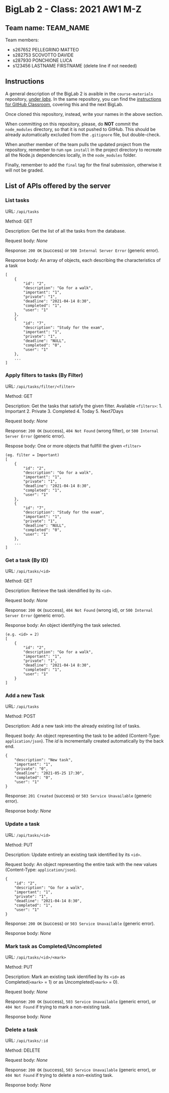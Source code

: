 # BigLab 2 - Class: 2021 AW1 M-Z

## Team name: TEAM_NAME

Team members:
* s267652 PELLEGRINO MATTEO
* s282753 SCOVOTTO DAVIDE 
* s287930 PONCHIONE LUCA
* s123456 LASTNAME FIRSTNAME (delete line if not needed)

## Instructions

A general description of the BigLab 2 is avaible in the `course-materials` repository, [under _labs_](https://github.com/polito-WA1-AW1-2021/course-materials/tree/main/labs/BigLab2/BigLab2.pdf). In the same repository, you can find the [instructions for GitHub Classroom](https://github.com/polito-WA1-AW1-2021/course-materials/tree/main/labs/GH-Classroom-BigLab-Instructions.pdf), covering this and the next BigLab.

Once cloned this repository, instead, write your names in the above section.

When committing on this repository, please, do **NOT** commit the `node_modules` directory, so that it is not pushed to GitHub.
This should be already automatically excluded from the `.gitignore` file, but double-check.

When another member of the team pulls the updated project from the repository, remember to run `npm install` in the project directory to recreate all the Node.js dependencies locally, in the `node_modules` folder.

Finally, remember to add the `final` tag for the final submission, otherwise it will not be graded.

## List of APIs offered by the server

### __List tasks__

URL: `/api/tasks`

Method: GET

Description: Get the list of all the tasks from the database.

Request body: _None_

Response: `200 OK` (success) or `500 Internal Server Error` (generic error).

Response body: An array of objects, each describing the characteristics of a task
```
[
    {
        "id": "2",
        "description": "Go for a walk", 
        "important": "1",
        "private": "1",
        "deadline": "2021-04-14 8:30",
        "completed": "1",
        "user": "1"
    },
    {
        "id": "7",
        "description": "Study for the exam", 
        "important": "1",
        "private": "1",
        "deadline": "NULL",
        "completed": "0",
        "user": "1"
    },
    ...
]
```

### __Apply filters to tasks (By Filter)__

URL: `/api/tasks/filter/<filter>`

Method: GET

Description: Get the tasks that satisfy the given filter.
             Available `<filters>`:
                1. Important
                2. Private
                3. Completed
                4. Today
                5. Next7Days

Request body: _None_

Response: `200 OK` (success), `404 Not Found` (wrong filter), or `500 Internal Server Error` (generic error).

Respose body: One or more objects that fullfill the given `<filter>`

```
(eg. filter = Important)
[
    {
        "id": "2",
        "description": "Go for a walk", 
        "important": "1",
        "private": "1",
        "deadline": "2021-04-14 8:30",
        "completed": "1",
        "user": "1"
    },
    {
        "id": "7",
        "description": "Study for the exam", 
        "important": "1",
        "private": "1",
        "deadline": "NULL",
        "completed": "0",
        "user": "1"
    },
    ...
]
```

### __Get a task (By ID)__

URL: `/api/tasks/<id>`

Method: GET

Description: Retrieve the task idendified by its `<id>`.

Request body: _None_

Response: `200 OK` (success), `404 Not Found` (wrong id), or `500 Internal Server Error` (generic error).

Response body: An object identifying the task selected.

```
(e.g. <id> = 2)
[
    {
        "id": "2",
        "description": "Go for a walk", 
        "important": "1",
        "private": "1",
        "deadline": "2021-04-14 8:30",
        "completed": "1",
        "user": "1"
    }
]
```

### __Add a new Task__

URL: `/api/tasks`

Method: POST

Description: Add a new task into the already existing list of tasks.

Request body: An object representing the task to be added (Content-Type: `application/json`). 
              The _id_ is incrementally created automatically by the back end.
```
{
    "description": "New task", 
    "important": "1",
    "private": "0",
    "deadline": "2021-05-25 17:30",
    "completed": "0",
    "user": "1"
}
```

Response: `201 Created` (success) or `503 Service Unavailable` (generic error).

Response body: _None_

### __Update a task__

URL: `/api/tasks/<id>`

Method: PUT

Description: Update entirely an existing task identified by its `<id>`.

Request body: An object representing the entire task with the new values (Content-Type: `application/json`).
```
{
    "id": "2",
    "description": "Go for a walk", 
    "important": "1",
    "private": "1",
    "deadline": "2021-04-14 8:30",
    "completed": "1",
    "user": "1"
}
```

Response:  `200 OK` (success) or `503 Service Unavailable` (generic error).

Response body: _None_

### __Mark task as Completed/Uncompleted__

URL: `/api/tasks/<id>/<mark>`

Method: PUT

Description: Mark an existing task identified by its `<id>` as Completed(`<mark>` = 1) or 
             as Uncompleted(`<mark>` = 0).

Request body: _None_

Response: `200 OK` (success), `503 Service Unavailable` (generic error), or `404 Not Found` if trying 
          to mark a non-existing task.

Response body: _None_

### __Delete a task__

URL: `/api/tasks/:id`

Method: DELETE

Request body: _None_

Response: `200 OK` (success), `503 Service Unavailable` (generic error), or `404 Not Found` if trying 
          to delete a non-existing task.

Response body: _None_ 


